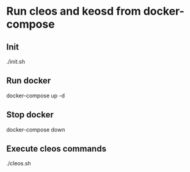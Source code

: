 # Run cleos and keosd from docker-compose

## Init

./init.sh

## Run docker

docker-compose up -d

## Stop docker

docker-compose down

## Execute cleos commands

./cleos.sh
